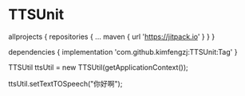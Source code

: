 # TTSUnit

allprojects {
		repositories {
			...
			maven { url 'https://jitpack.io' }
		}
	}
  
  dependencies {
	        implementation 'com.github.kimfengzj:TTSUnit:Tag'
	}
  
  
  TTSUtil ttsUtil = new TTSUtil(getApplicationContext());
  
  ttsUtil.setTextTOSpeech("你好啊");
